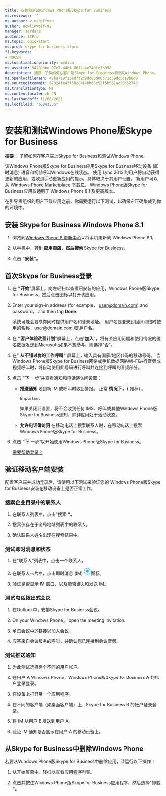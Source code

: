 ```yaml
---
title: 安装和测试Windows Phone版Skype for Business
ms.reviewer: ''
ms.author: v-mahoffman
author: HowlinWolf-92
manager: serdars
audience: ITPro
ms.topic: quickstart
ms.prod: skype-for-business-itpro
f1.keywords:
- NOCSH
ms.localizationpriority: medium
ms.assetid: 54289bbe-97e7-44bf-8611-4e740fc5b998
description: 摘要：了解如何在客户端Skype for Business和测试Windows Phone。
ms.openlocfilehash: 49ba719f13edfa2d9dc85d00c71c59dc5b19b8d8
ms.sourcegitcommit: 67324fe43f50c8414bb65c52f5b561ac30b52748
ms.translationtype: MT
ms.contentlocale: zh-CN
ms.lasthandoff: 11/08/2021
ms.locfileid: "60843535"
---
```

# <a name="install-and-test-skype-for-business-for-windows-phone"></a>安装和测试Windows Phone版Skype for Business
 
**摘要：** 了解如何在客户端上Skype for Business和测试Windows Phone。
  
该Windows Phone版Skype for Business应用Skype for Business移动设备 (即时消息) 语音和视频呼叫Windows在线状态。 使用 Lync 2013 的用户将自动获得更新的应用，或收到手动更新应用的提示，具体取决于其用户设置。 新用户可以从 Windows Phone [Marketplace 下载它](https://go.microsoft.com/fwlink/p/?linkid=231901)。 Windows Phone版Skype for Business应用仅适用于 Windows Phone 8.1 及更高版本。
  
在引导贵组织的用户下载应用之前，你需要运行以下测试，以确保它正确集成到你的环境中。 
  
## <a name="install-skype-for-business-windows-phone-81"></a>安装 Skype for Business Windows Phone 8.1

1. 浏览到[Windows Phone 8 更新中心](https://www.windowsphone.com/en-us/how-to/wp8/update-central)以将手机更新到 Windows Phone 8.1。
    
2. 从手机中，转到 **应用商店**，**然后搜索** Skype for Business。
    
3. 点击 **"安装"。** 
    
## <a name="sign-in-to-skype-for-business-for-the-first-time"></a>首次Skype for Business登录

1. 在 **"开始**"屏幕上，向左轻扫以查看已安装的应用，Windows Phone版Skype for Business，然后点击图标以打开该应用。
    
2. Enter your sign-in address (for example， user@domain.com) and password， and then tap **Done**.
    
     系统可能会要求你同时提供用户名和登录地址。 用户名是登录到组织网络时使用的名称，user@domain.com 域\用户名。
    
3. 在 **"客户体验改善计划**"屏幕上，点击"**加入**"，将有关应用问题和使用情况的匿名数据发送到Microsoft;如果不想参与，则选择"否"。
    
4. 在" **从不错过你的工作呼叫"** 屏幕上，输入具有国家/地区代码的移动号码。 当Windows Phone版Skype for Business网络或手机数据网络Wi-Fi进行音频或视频呼叫时，将自动使用此号码进行呼叫并连接到呼叫的音频部分。
    
5. 点击 **"下** 一步"并查看通知和电话簿访问设置：
    
   - **推送通知** 收到新 IM 或呼叫时收到警报。 正常 **情况下， (** 推荐) 。
    
     > [!IMPORTANT]
     > 如果关闭此设置，将不会收到任何 IMS、呼叫或其他Windows Phone版Skype for Business通知，除非应用处于活动状态。 
  
   - **允许电话簿访问** 在移动电话上搜索联系人时，在移动电话上搜索Windows Phone版Skype for Business。
    
6. 点击 **"下** 一步"以开始使用Windows Phone版Skype for Business。
    
    [需要帮助登录？](https://support.office.com/article/6b827683-ad55-471a-bd4b-3d4ec098bf75)
    
## <a name="verify-mobile-client-installation"></a>验证移动客户端安装

配置客户端并成功登录后，请使用以下测试来验证您的 Windows Phone版Skype for Business安装在移动设备上是否正常工作。
  
### <a name="search-for-a-contact-in-the-corporate-directory"></a>搜索企业目录中的联系人

1. 在联系人列表中，点击"搜索 **"。**
    
2. 搜索仅存在于全局地址列表中的联系人。
    
3. 确认联系人姓名出现在搜索结果中。
    
### <a name="test-instant-messaging-and-presence"></a>测试即时消息和状态

1. 在“联系人”列表中，点击一个联系人。
    
2. 在联系人卡片中，点击即时消息 (IM)  ![电子邮件中的即时消息Skype for Business。](../../media/90f8d5fa-7968-4ef7-bf5b-dddf9b893905.png)图标。
    
3. 验证是否显示 IM 窗口，以及能否键入和发送 IM。
    
### <a name="test-dial-out-conferencing"></a>测试电话拨出式会议

1. 在Outlook中，安排Skype for Business会议。
    
2. On your Windows Phone， open the meeting invitation.
    
3. 单击会议中的链接以加入会议。
    
4. 应答来自会议服务的呼叫，并确认您已连接到会议音频。
    
### <a name="test-push-notifications"></a>测试推送通知

1. 为此测试选择两个不同的用户帐户。 
    
2. 在用户 A Windows Phone，Windows Phone版Skype for Business A 的帐户登录登录。
    
3. 在设备上打开另一个应用程序。
    
4. 在不同的客户端（如桌面客户端）上，Skype for Business B 的帐户登录登录。
    
5. 将 IM 从用户 B 发送到用户 A。
    
6. 验证 IM 通知是否显示在用户 A 的移动设备上。
    
## <a name="remove-skype-for-business-from-your-windows-phone"></a>从Skype for Business中删除Windows Phone

若要从Windows Phone版Skype for Business中删除应用，请运行以下操作： 
  
1. 从开始屏幕中，轻扫以查看应用程序列表。 
    
2. 点击并按住Windows Phone版Skype for Business应用程序，然后选择"卸载 **"。**
    


